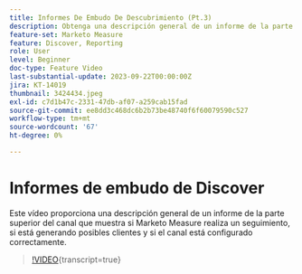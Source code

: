 ```yaml
---
title: Informes De Embudo De Descubrimiento (Pt.3)
description: Obtenga una descripción general de un informe de la parte superior del canal que muestra si Marketo Measure está realizando un seguimiento, si está generando posibles clientes y si el canal está configurado correctamente.
feature-set: Marketo Measure
feature: Discover, Reporting
role: User
level: Beginner
doc-type: Feature Video
last-substantial-update: 2023-09-22T00:00:00Z
jira: KT-14019
thumbnail: 3424434.jpeg
exl-id: c7d1b47c-2331-47db-af07-a259cab15fad
source-git-commit: ee8dd3c468dc6b2b73be48740f6f60079590c527
workflow-type: tm+mt
source-wordcount: '67'
ht-degree: 0%

---
```


# Informes de embudo de Discover

Este vídeo proporciona una descripción general de un informe de la parte superior del canal que muestra si Marketo Measure realiza un seguimiento, si está generando posibles clientes y si el canal está configurado correctamente.

>[!VIDEO](https://video.tv.adobe.com/v/3424434/?learn=on){transcript=true}
